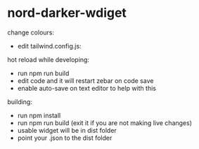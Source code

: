 # nord-darker-wdiget

change colours:
- edit tailwind.config.js:

hot reload while developing:
- run npm run build
- edit code and it will restart zebar on code save
- enable auto-save on text editor to help with this

building: 
- run npm install
- run npm run build (exit it if you are not making live changes)
- usable widget will be in dist folder
- point your .json to the dist folder